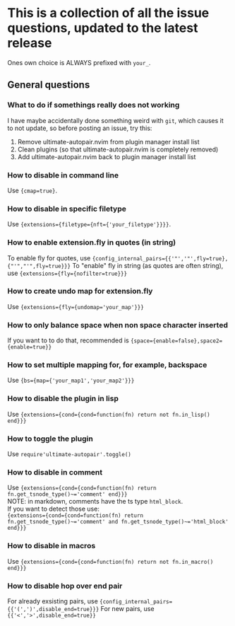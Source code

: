 # This is a collection of all the issue questions, updated to the latest release
Ones own choice is ALWAYS prefixed with `your_`.

## General questions
### What to do if somethings really does not working
I have maybe accidentally done something weird with `git`, which causes it to not update, so before posting an issue, try this:
1. Remove ultimate-autopair.nvim from plugin manager install list
2. Clean plugins (so that ultimate-autopair.nvim is completely removed)
3. Add ultimate-autopair.nvim back to plugin manager install list
### How to disable in command line
Use `{cmap=true}`.
### How to disable in specific filetype
Use `{extensions={filetype={nft={'your_filetype'}}}}`.
### How to enable extension.fly in quotes (in string)
To enable fly for quotes, use `{config_internal_pairs={{'"','"',fly=true},{"'","'",fly=true}}}`
To "enable" fly in string (as quotes are often string), use `{extensions={fly={nofilter=true}}}`
### How to create undo map for extension.fly
Use `{extensions={fly={undomap='your_map'}}}`
### How to only balance space when non space character inserted
If you want to to do that, recommended is `{space={enable=false},space2={enable=true}}`
### How to set multiple mapping for, for example, backspace
Use `{bs={map={'your_map1','your_map2'}}}`
### How to disable the plugin in lisp
Use `{extensions={cond={cond=function(fn) return not fn.in_lisp() end}}}`
### How to toggle the plugin
Use `require'ultimate-autopair'.toggle()`
### How to disable in comment
Use `{extensions={cond={cond=function(fn) return fn.get_tsnode_type()~='comment' end}}}`\
NOTE: in markdown, comments have the ts type `html_block`.\
If you want to detect those use:\
`{extensions={cond={cond=function(fn) return fn.get_tsnode_type()~='comment' and fn.get_tsnode_type()~='html_block' end}}}`
### How to disable in macros
Use `{extensions={cond={cond=function(fn) return not fn.in_macro() end}}}`
### How to disable hop over end pair
For already exsisting pairs, use `{config_internal_pairs={{'(',')',disable_end=true}}}`
For new pairs, use `{{'<','>',disable_end=true}}`
